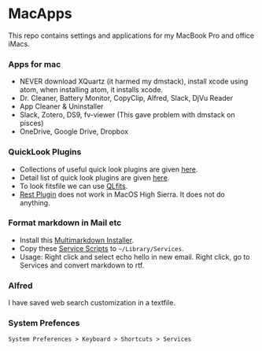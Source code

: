 # MacApps
This repo contains settings and applications for my MacBook Pro and office iMacs.

### Apps for mac
- NEVER download XQuartz (it harmed my dmstack), install xcode using atom, when installing atom, it installs xcode.
-  Dr. Cleaner, Battery Monitor, CopyClip, Alfred, Slack, DjVu Reader
- App Cleaner & Uninstaller
- Slack, Zotero, DS9, fv-viewer (This gave problem with dmstack on pisces)
- OneDrive, Google Drive, Dropbox

### QuickLook Plugins
- Collections of useful quick look plugins are given [here](https://github.com/sindresorhus/quick-look-plugins).
- Detail list of quick look plugins are given [here](http://www.quicklookplugins.com/).
- To look fitsfile we can use [QLfits](https://github.com/onekiloparsec/QLFits).
- [Rest Plugin](https://github.com/cluther/qlrest) does not work in MacOS High Sierra. It does not do anything.

### Format markdown in Mail etc
- Install this [Multimarkdown Installer](http://brettterpstra.com/2013/03/08/new-in-the-markdown-service-tools-in-place-markdown-to-rtf/).
- Copy these [Service Scripts](http://brettterpstra.com/projects/markdown-service-tools/) to `~/Library/Services`.
- Usage: Right click and select echo hello in new email. Right click, go to Services and convert markdown to rtf.


### Alfred
I have saved web search customization in a textfile.

### System Prefences
```
System Preferences > Keyboard > Shortcuts > Services
```
